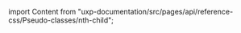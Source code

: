 
import Content from "uxp-documentation/src/pages/api/reference-css/Pseudo-classes/nth-child";

<Content query="product=photoshop"/>
